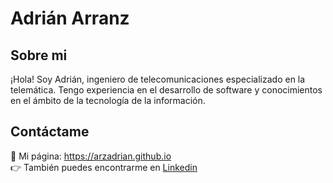 # Adrián Arranz

## Sobre mi

¡Hola! Soy Adrián, ingeniero de telecomunicaciones especializado en la telemática. Tengo experiencia en el desarrollo de software y conocimientos en el ámbito de la tecnología de la información.

## Contáctame

:page_facing_up: Mi página: https://arzadrian.github.io <br />
:point_right: También puedes encontrarme en [Linkedin](https://www.linkedin.com/in/adri%C3%A1n-arranz-de-castro-79669b1ab)


